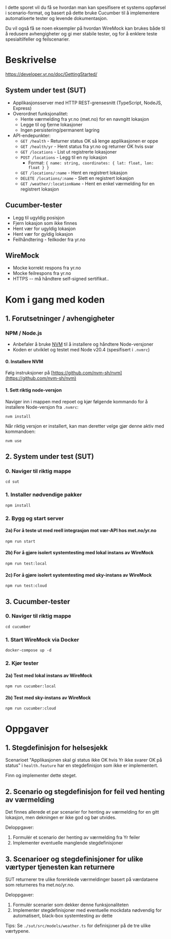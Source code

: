 I dette sporet vil du få se hvordan man kan spesifisere et systems oppførsel i scenario-format, og basert på dette bruke Cucumber til å implementere automatiserte tester og levende dokumentasjon.

Du vil også få se noen eksempler på hvordan WireMock kan brukes både til å redusere avhengigheter og gi mer stabile tester, og for å enklere teste spesialtilfeller og feilscenarier.

# Beskrivelse

https://developer.yr.no/doc/GettingStarted/

## System under test (SUT)

* Applikasjonsserver med HTTP REST-grensesnitt (TypeScript, NodeJS, Express)
* Overordnet funksjonalitet:
    * Hente værmelding fra yr.no (met.no) for en navngitt lokasjon
    * Legge til og fjerne lokasjoner
    * Ingen persistering/permanent lagring
* API-endepunkter:
    * `GET /health` - Returner status OK så lenge applikasjonen er oppe
    * `GET /health/yr` - Hent status fra yr.no og returner OK hvis svar
    * `GET /locations` - List ut registrerte lokasjoner
    * `POST /locations` - Legg til en ny lokasjon
        * Format: `{ name: string, coordinates: { lat: float, lon: float } }`
    * `GET /locations/:name` - Hent en registrert lokasjon
    * `DELETE /locations/:name` - Slett en registrert lokasjon
    * `GET /weather/:locationName` - Hent en enkel værmelding for en registrert lokasjon

## Cucumber-tester
* Legg til ugyldig posisjon
* Fjern lokasjon som ikke finnes
* Hent vær for ugyldig lokasjon
* Hent vær for gyldig lokasjon
* Feilhåndtering - feilkoder fra yr.no

## WireMock
* Mocke korrekt respons fra yr.no
* Mocke feilrespons fra yr.no
* HTTPS -- må håndtere self-signed sertifikat..

# Kom i gang med koden

## 1. Forutsetninger / avhengigheter
### NPM / Node.js
* Anbefaler å bruke [NVM](https://github.com/nvm-sh/nvm) til å installere og håndtere Node-versjoner
* Koden er utviklet og testet med Node v20.4 (spesifisert i `.nvmrc`)

#### 0. Installere NVM

Følg instruksjoner på [https://github.com/nvm-sh/nvm](https://github.com/nvm-sh/nvm)
#### 1. Sett riktig node-versjon
Naviger inn i mappen med repoet og kjør følgende kommando for å installere Node-versjon fra `.nvmrc`:
```
nvm install
```
Når riktig versjon er installert, kan man deretter velge gjør denne aktiv med kommandoen:
```
nvm use
```

## 2. System under test (SUT)
### 0. Naviger til riktig mappe
```
cd sut
```
### 1. Installer nødvendige pakker
```
npm install
```
### 2. Bygg og start server

#### 2a) For å teste ut med reell integrasjon mot vær-API hos met.no/yr.no
```
npm run start
```

#### 2b) For å gjøre isolert systemtesting med lokal instans av WireMock
```
npm run test:local
```
#### 2c) For å gjøre isolert systemtesting med sky-instans av WireMock
```
npm run test:cloud
```

## 3. Cucumber-tester
### 0. Naviger til riktig mappe
```
cd cucumber
```
### 1. Start WireMock via Docker
```
docker-compose up -d
```
### 2. Kjør tester

#### 2a) Test med lokal instans av WireMock
```
npm run cucumber:local
```
#### 2b) Test med sky-instans av WireMock
```
npm run cucumber:cloud
```

# Oppgaver
## 1. Stegdefinisjon for helsesjekk
Scenarioet "Applikasjonen skal gi status ikke OK hvis Yr ikke svarer OK på status" i `health.feature` har en stegdefinisjon som ikke er implementert.

Finn og implementer dette steget.

## 2. Scenario og stegdefinisjon for feil ved henting av værmelding
Det finnes allerede et par scenarier for henting av værmelding for en gitt lokasjon, men dekningen er ikke god og bør utvides.

Deloppgaver:
1. Formulér et scenario der henting av værmelding fra Yr feiler
2. Implementer eventuelle manglende stegdefinisjoner

## 3. Scenarioer og stegdefinisjoner for ulike værtyper tjenesten kan returnere
SUT returnerer tre ulike forenklede værmeldinger basert på værdataene som returneres fra met.no/yr.no.

Deloppgaver:
1. Formulér scenarier som dekker denne funksjonaliteten
2. Implementer stegdefinisjoner med eventuelle mockdata nødvendig for automatisert, black-box systemtesting av dette

Tips: Se `./sut/src/models/weather.ts` for definisjoner på de tre ulike værtypene.
